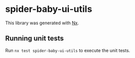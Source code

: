 # spider-baby-ui-utils

This library was generated with [Nx](https://nx.dev).

## Running unit tests

Run `nx test spider-baby-ui-utils` to execute the unit tests.
